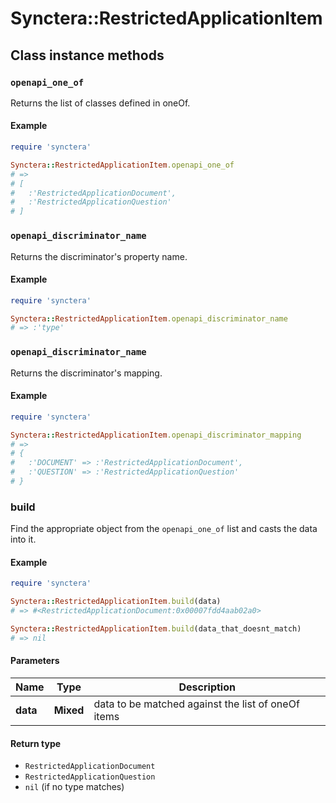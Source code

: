 # Synctera::RestrictedApplicationItem

## Class instance methods

### `openapi_one_of`

Returns the list of classes defined in oneOf.

#### Example

```ruby
require 'synctera'

Synctera::RestrictedApplicationItem.openapi_one_of
# =>
# [
#   :'RestrictedApplicationDocument',
#   :'RestrictedApplicationQuestion'
# ]
```

### `openapi_discriminator_name`

Returns the discriminator's property name.

#### Example

```ruby
require 'synctera'

Synctera::RestrictedApplicationItem.openapi_discriminator_name
# => :'type'
```

### `openapi_discriminator_name`

Returns the discriminator's mapping.

#### Example

```ruby
require 'synctera'

Synctera::RestrictedApplicationItem.openapi_discriminator_mapping
# =>
# {
#   :'DOCUMENT' => :'RestrictedApplicationDocument',
#   :'QUESTION' => :'RestrictedApplicationQuestion'
# }
```

### build

Find the appropriate object from the `openapi_one_of` list and casts the data into it.

#### Example

```ruby
require 'synctera'

Synctera::RestrictedApplicationItem.build(data)
# => #<RestrictedApplicationDocument:0x00007fdd4aab02a0>

Synctera::RestrictedApplicationItem.build(data_that_doesnt_match)
# => nil
```

#### Parameters

| Name | Type | Description |
| ---- | ---- | ----------- |
| **data** | **Mixed** | data to be matched against the list of oneOf items |

#### Return type

- `RestrictedApplicationDocument`
- `RestrictedApplicationQuestion`
- `nil` (if no type matches)

